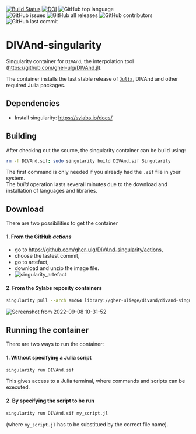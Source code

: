 [![Build Status](https://github.com/gher-ulg/DIVAnd-singularity/workflows/Singularity%20Build/badge.svg)](https://github.com/gher-ulg/DIVAnd-singularity/actions?query=workflow%3A%22Singularity+Build%22) [![DOI](https://zenodo.org/badge/DOI/10.5281/zenodo.7014264.svg)](https://doi.org/10.5281/zenodo.7014264) ![GitHub top language](https://img.shields.io/github/languages/top/gher-ulg/DIVAnd-singularity)      
![GitHub issues](https://img.shields.io/github/issues/gher-uliege/DIVAnd-singularity) ![GitHub all releases](https://img.shields.io/github/downloads/gher-uliege/DIVAnd-singularity/total) ![GitHub contributors](https://img.shields.io/github/contributors/gher-uliege/DIVAnd-singularity) ![GitHub last commit](https://img.shields.io/github/last-commit/gher-uliege/DIVAnd-singularity)


# DIVAnd-singularity
Singularity container for `DIVAnd`, the interpolation tool (https://github.com/gher-ulg/DIVAnd.jl).

The container installs the last stable release of [`Julia`](https://julialang.org/), DIVAnd and other required Julia packages.

## Dependencies

* Install singularity: https://sylabs.io/docs/

## Building

After checking out the source, the singularity container can be build using:

```bash
rm -f DIVAnd.sif; sudo singularity build DIVAnd.sif Singularity
```
The first command is only needed if you already had the `.sif` file in your system.     
The _build_ operation lasts severall minutes due to the download and installation of languages and libraries.

## Download

There are two possibilities to get the container

#### 1. From the GitHub _actions_
- go to https://github.com/gher-ulg/DIVAnd-singularity/actions,
- choose the lastest commit,
- go to artefact,
- download and unzip the image file.   
- ![singularity_artefact](https://user-images.githubusercontent.com/11868914/189079405-b156f584-1992-46ce-9ac5-0d60f57c7d42.png)
           
            
#### 2. From the Sylabs reposity containers
```bash
singularity pull --arch amd64 library://gher-uliege/divand/divand-singularity:v0-1-0
```
![Screenshot from 2022-09-08 10-31-52](https://user-images.githubusercontent.com/11868914/189079465-6215be47-6691-4cc8-8384-88f783c87084.png)

## Running the container

There are two ways to run the container:

#### 1. Without specifying a Julia script
```bash
singularity run DIVAnd.sif
``` 
This gives access to a Julia terminal, where commands and scripts can be executed.
#### 2. By specifying the script to be run
```bash
singularity run DIVAnd.sif my_script.jl
``` 
(where `my_script.jl` has to be substitued by the correct file name).


